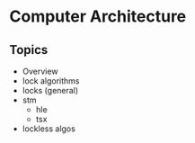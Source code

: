 # Computer Architecture

## Topics

- Overview
- lock algorithms
- locks (general)
- stm
    - hle
    - tsx
- lockless algos
